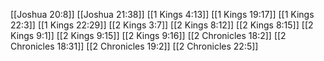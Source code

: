 [[Joshua 20:8]]
[[Joshua 21:38]]
[[1 Kings 4:13]]
[[1 Kings 19:17]]
[[1 Kings 22:3]]
[[1 Kings 22:29]]
[[2 Kings 3:7]]
[[2 Kings 8:12]]
[[2 Kings 8:15]]
[[2 Kings 9:1]]
[[2 Kings 9:15]]
[[2 Kings 9:16]]
[[2 Chronicles 18:2]]
[[2 Chronicles 18:31]]
[[2 Chronicles 19:2]]
[[2 Chronicles 22:5]]
